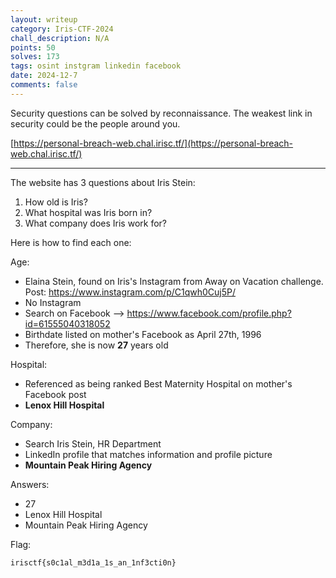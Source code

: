 ```yaml
---
layout: writeup
category: Iris-CTF-2024
chall_description: N/A
points: 50
solves: 173
tags: osint instgram linkedin facebook
date: 2024-12-7
comments: false
---
```


Security questions can be solved by reconnaissance. The weakest link in security could be the people around you.  

[https://personal-breach-web.chal.irisc.tf/](https://personal-breach-web.chal.irisc.tf/)  

---

The website has 3 questions about Iris Stein:  

1. How old is Iris?  
2. What hospital was Iris born in?  
3. What company does Iris work for?  

Here is how to find each one:  

Age:  

- Elaina Stein, found on Iris's Instagram from Away on Vacation challenge. Post: https://www.instagram.com/p/C1qwh0Cuj5P/
- No Instagram
- Search on Facebook --> https://www.facebook.com/profile.php?id=61555040318052
- Birthdate listed on mother's Facebook as April 27th, 1996
- Therefore, she is now **27** years old  

Hospital:  

- Referenced as being ranked Best Maternity Hospital on mother's Facebook post  
- **Lenox Hill Hospital**  

Company:  

- Search Iris Stein, HR Department  
- LinkedIn profile that matches information and profile picture  
- **Mountain Peak Hiring Agency**  

Answers:  

- 27
- Lenox Hill Hospital
- Mountain Peak Hiring Agency

Flag:  

    irisctf{s0c1al_m3d1a_1s_an_1nf3cti0n}